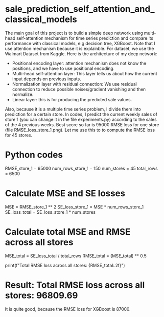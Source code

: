 # sale_prediction_self_attention_and_classical_models

The main goal of this project is to build a simple deep network using multi-head self-attention mechanism for time series prediction and compare its performance with classical models, e.g decision tree, XGBoost. Note that I use attention mechanism because it is explainble. For dataset, we use the Walmart Dataset from Kaggle. Here is the architecture of my deep network:

- Positional encoding layer: attention mechanism does not know the positions, and we have to use positional encoding.
- Multi-head self-attention layer: This layer tells us about how the current input depends on previous inputs.
- Normalization layer with residual connection: We use residual connection to reduce possible noises/gradient vanishing and then normalize.
- Linear layer: this is for producing the predicted sale values.

Also, because it is a multiple time series problem, I divide them into prediction for a certain store. In codes, I predict the current weekly sales of store 1 (you can change it in the file experiments.py) according to the sales of the 4 previous weeks. Best score so far is 95000 RMSE loss for one store (file RMSE_loss_store_1.png). Let me use this to to compute the RMSE loss for 45 stores.

# Python codes
RMSE_store_1 = 95000
num_rows_store_1 = 150
num_stores = 45
total_rows = 6500

# Calculate MSE and SE losses
MSE = RMSE_store_1 ** 2
SE_loss_store_1 = MSE * num_rows_store_1
SE_loss_total = SE_loss_store_1 * num_stores

# Calculate total MSE and RMSE across all stores
MSE_total = SE_loss_total / total_rows
RMSE_total = (MSE_total) ** 0.5

print(f"Total RMSE loss across all stores: {RMSE_total:.2f}")

# Result: Total RMSE loss across all stores: 96809.69

It is quite good, because the RMSE loss for XGBoost is 87000.